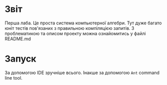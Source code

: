 # Звіт
Перша лаба.
Це проста система компьютерної алгебри.
Тут дуже багато юніт тестів пов'язаних з правильною компіляцією запитів.
З проблематикою та описом проекту можна ознайомитись у файлі README.md

# Запуск
За допомогою IDE зручніше всього.
Інакше за допомогою `Ant` command line tool.
